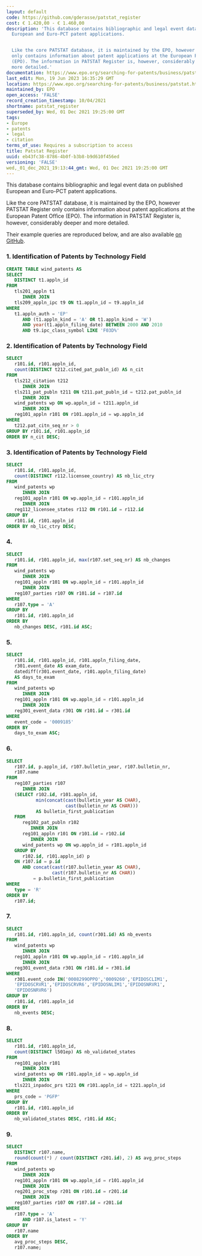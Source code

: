```yaml
---
layout: default
code: https://github.com/gderasse/patstat_register
cost: € 1.420,00 - € 1.460,00
description: 'This database contains bibliographic and legal event data on published
  European and Euro-PCT patent applications.


  Like the core PATSTAT database, it is maintained by the EPO, however PATSTAT Register
  only contains information about patent applications at the European Patent Ofﬁce
  (EPO). The information in PATSTAT Register is, however, considerably deeper and
  more detailed.'
documentation: https://www.epo.org/searching-for-patents/business/patstat.html
last_edit: Mon, 19 Jun 2023 16:35:29 GMT
location: https://www.epo.org/searching-for-patents/business/patstat.html
maintained_by: EPO
open_access: 'FALSE'
record_creation_timestamp: 10/04/2021
shortname: patstat_register
superseded_by: Wed, 01 Dec 2021 19:25:00 GMT
tags:
- Europe
- patents
- legal
- citation
terms_of_use: Requires a subscription to access
title: Patstat Register
uuid: eb43fc38-8786-4b0f-b3b8-b9d610f456ed
versioning: 'FALSE'
wed,_01_dec_2021_19:13:44_gmt: Wed, 01 Dec 2021 19:25:00 GMT
---
```


This database contains bibliographic and legal event data on published European and Euro-PCT patent applications.

Like the core PATSTAT database, it is maintained by the EPO, however PATSTAT Register only contains information about patent applications at the European Patent Ofﬁce (EPO). The information in PATSTAT Register is, however, considerably deeper and more detailed.

Their example queries are reproduced below, and are also available [on GitHub](https://github.com/gderasse/patstat_register).


### 1. Identification of Patents by Technology Field

```sql
CREATE TABLE wind_patents AS 
SELECT 
   DISTINCT t1.appln_id 
FROM
   tls201_appln t1
      INNER JOIN
   tls209_appln_ipc t9 ON t1.appln_id = t9.appln_id
WHERE
   t1.appln_auth = 'EP'
      AND (t1.appln_kind = 'A' OR t1.appln_kind = 'W')
      AND year(t1.appln_filing_date) BETWEEN 2000 AND 2010
      AND t9.ipc_class_symbol LIKE 'F03D%'
```

### 2. Identification of Patents by Technology Field

```sql
SELECT 
   r101.id, r101.appln_id, 
   count(DISTINCT t212.cited_pat_publn_id) AS n_cit
FROM
   tls212_citation t212 
      INNER JOIN
   tls211_pat_publn t211 ON t211.pat_publn_id = t212.pat_publn_id
      INNER JOIN
   wind_patents wp ON wp.appln_id = t211.appln_id
      INNER JOIN
   reg101_appln r101 ON r101.appln_id = wp.appln_id
WHERE
   t212.pat_citn_seq_nr > 0
GROUP BY r101.id, r101.appln_id 
ORDER BY n_cit DESC;
```
### 3. Identification of Patents by Technology Field

```sql
SELECT
   r101.id, r101.appln_id,
   count(DISTINCT r112.licensee_country) AS nb_lic_ctry
FROM
   wind_patents wp
      INNER JOIN  
   reg101_appln r101 ON wp.appln_id = r101.appln_id
      INNER JOIN  
   reg112_licensee_states r112 ON r101.id = r112.id
GROUP BY
   r101.id, r101.appln_id
ORDER BY nb_lic_ctry DESC;
```

### 4. 

```sql
SELECT
   r101.id, r101.appln_id, max(r107.set_seq_nr) AS nb_changes
FROM
   wind_patents wp
      INNER JOIN  
   reg101_appln r101 ON wp.appln_id = r101.appln_id
      INNER JOIN
   reg107_parties r107 ON r101.id = r107.id
WHERE 
   r107.type = 'A'
GROUP BY 
   r101.id, r101.appln_id    
ORDER BY 
   nb_changes DESC, r101.id ASC;
```

### 5.

```sql
SELECT
   r101.id, r101.appln_id, r101.appln_filing_date, 
   r301.event_date AS exam_date, 
   datediff(r301.event_date, r101.appln_filing_date) 
   AS days_to_exam 
FROM
   wind_patents wp
      INNER JOIN  
   reg101_appln r101 ON wp.appln_id = r101.appln_id
      INNER JOIN 
   reg301_event_data r301 ON r101.id = r301.id
WHERE 
   event_code = '0009185'
ORDER BY 
   days_to_exam ASC;
```

### 6.

```sql
SELECT 
   r107.id, p.appln_id, r107.bulletin_year, r107.bulletin_nr,
   r107.name
FROM
   reg107_parties r107
      INNER JOIN 
   (SELECT r102.id, r101.appln_id, 
           min(concat(cast(bulletin_year AS CHAR),
                      cast(bulletin_nr AS CHAR))) 
           AS bulletin_first_publication
   FROM 
      reg102_pat_publn r102
         INNER JOIN 
      reg101_appln r101 ON r101.id = r102.id
         INNER JOIN 
      wind_patents wp ON wp.appln_id = r101.appln_id
   GROUP BY 
      r102.id, r101.appln_id) p 
   ON r107.id = p.id 
      AND concat(cast(r107.bulletin_year AS CHAR),
                 cast(r107.bulletin_nr AS CHAR))
          = p.bulletin_first_publication
WHERE 
   type = 'R'
ORDER BY 
   r107.id;
```

### 7.
```sql
SELECT
   r101.id, r101.appln_id, count(r301.id) AS nb_events
FROM
   wind_patents wp 
      INNER JOIN
   reg101_appln r101 ON wp.appln_id = r101.appln_id
      INNER JOIN
   reg301_event_data r301 ON r101.id = r301.id
WHERE 
   r301.event_code IN('0008299OPPO','0009260','EPIDOSCLIM1',
   'EPIDOSCRVR1','EPIDOSCRVR6','EPIDOSNLIM1','EPIDOSNRVR1',
   'EPIDOSNRVR6')
GROUP BY 
   r101.id, r101.appln_id
ORDER BY 
   nb_events DESC;
```

### 8.

```sql
SELECT
   r101.id, r101.appln_id,
   count(DISTINCT l501ep) AS nb_validated_states
FROM
   reg101_appln r101 
      INNER JOIN
   wind_patents wp ON r101.appln_id = wp.appln_id
      INNER JOIN
   tls221_inpadoc_prs t221 ON r101.appln_id = t221.appln_id
WHERE 
   prs_code = 'PGFP'
GROUP BY 
   r101.id, r101.appln_id
ORDER BY 
   nb_validated_states DESC, r101.id ASC;
```

### 9.

```sql
SELECT
   DISTINCT r107.name,
   round(count(*) / count(DISTINCT r201.id), 2) AS avg_proc_steps
FROM  
   wind_patents wp
      INNER JOIN 
   reg101_appln r101 ON wp.appln_id = r101.appln_id
      INNER JOIN
   reg201_proc_step r201 ON r101.id = r201.id
      INNER JOIN
   reg107_parties r107 ON r107.id = r201.id
WHERE 
   r107.type = 'A' 
      AND r107.is_latest = 'Y'
GROUP BY 
   r107.name
ORDER BY 
   avg_proc_steps DESC, 
   r107.name;
```